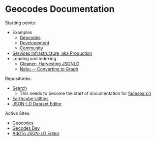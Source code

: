 #  Geocodes Documentation


Starting points:

* Examples
  * [Geocodes](examples/geocodes.md)
  * [Developement](examples/developement/)
  * [Community](examples/community/)
* [Services Infrastructure, aka Production](services-infrastructure/)
* Loading and indexing
  * [Gleaner- Harvesting JSONLD](indexing/gleaner/)
  * [Nabu -- Converting to Graph](indexing/nabu/)



Repositories:

* [Search](https://github.com/earthcube/facetsearch)
  * This needs to become the start of documentation for [facesearch](http://geocodes.ddns.net/ec/GeoCODES/)
* [Earthcube Utilties](https://github.com/earthcube/earthcube_utilities)
* [JSON-LD Dataset Editor](https://github.com/earthcube/jsonld_forms)

Active Sites:

* [Geocodes](https://geocodes.earthcube.org/)
* [Gecodes Dev](https://dev.geocodes.earthcube.org/)
* [AddTo JSON-LD Editor](https://addto.earthcube.org/#/)




